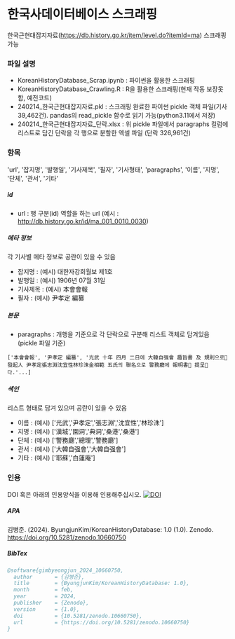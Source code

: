 # 한국사데이터베이스 스크래핑
한국근현대잡지자료(https://db.history.go.kr/item/level.do?itemId=ma) 스크래핑 가능

### 파일 설명
* KoreanHistoryDatabase_Scrap.ipynb : 파이썬을 활용한 스크래핑
* KoreanHistoryDatabase_Crawling.R : R을 활용한 스크래핑(현재 작동 보장못함, 예전코드)
* 240214_한국근현대잡지자료.pkl : 스크래핑 완료한 파이썬 pickle 객체 파일(기사 39,462건). pandas의 read_pickle 함수로 읽기 가능(python3.11에서 저장)
* 240214_한국근현대잡지자료_단락.xlsx : 위 pickle 파일에서 paragraphs 컬럼에 리스트로 담긴 단락을 각 행으로 분할한 엑셀 파일 (단락 326,961건)

### 항목
'url', '잡지명', '발행일', '기사제목', '필자', '기사형태', 'paragraphs', '이름', '지명',
       '단체', '관서', '기타'
##### id
* url : 행 구분(id) 역할을 하는 url (예시 : http://db.history.go.kr/id/ma_001_0010_0030)
##### 메타 정보
각 기사별 메타 정보로 공란이 있을 수 있음
* 잡지명 : (예시) 대한자강회월보 제1호
* 발행일 : (예시) 1906년 07월 31일
* 기사제목 : (예시) 本會會報
* 필자 : (예시) 尹孝定 編纂
##### 본문
* paragraphs : 개행을 기준으로 각 단락으로 구분해 리스트 객체로 담겨있음(pickle 파일 기준)
```text
['本會會報', '尹孝定 編纂', '光武 十年 四月 二日에 大韓自强會 趣旨書 及 規則으로 發起人 尹孝定張志淵沈宜性林珍洙金相範 五氏의 聯名으로 警務廳에 報明書 提呈다.'...]
```
##### 색인
리스트 형태로 담겨 있으며 공란이 있을 수 있음
* 이름 : (예시) ['光武','尹孝定','張志淵','沈宜性','林珍洙']
* 지명 : (예시) ['漢城','園洞','典洞','桑港','桑港']
* 단체 : (예시) ['警務廳','總理','警務廳']
* 관서 : (예시) ['大韓自强會','大韓自强會']
* 기타 : (예시) ['耶蘇','白蓮庵']

### 인용
DOI 혹은 아래의 인용양식을 이용해 인용해주십시오. [![DOI](https://zenodo.org/badge/186150475.svg)](https://zenodo.org/doi/10.5281/zenodo.10660749)
##### APA
김병준. (2024). ByungjunKim/KoreanHistoryDatabase: 1.0 (1.0). Zenodo. https://doi.org/10.5281/zenodo.10660750
##### BibTex
```BibTex
@software{gimbyeongjun_2024_10660750,
  author       = {김병준},
  title        = {ByungjunKim/KoreanHistoryDatabase: 1.0},
  month        = feb,
  year         = 2024,
  publisher    = {Zenodo},
  version      = {1.0},
  doi          = {10.5281/zenodo.10660750},
  url          = {https://doi.org/10.5281/zenodo.10660750}
}
```
